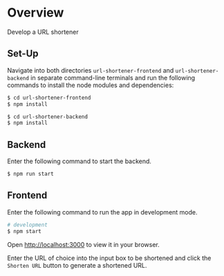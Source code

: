 # Overview

Develop a URL shortener

## Set-Up

Navigate into both directories `url-shortener-frontend` and `url-shortener-backend` in separate command-line terminals and run the following commands to install the node modules and dependencies:

```bash
$ cd url-shortener-frontend
$ npm install
```

```bash
$ cd url-shortener-backend
$ npm install
```

## Backend

Enter the following command to start the backend.

```bash
$ npm run start
```

## Frontend

Enter the following command to run the app in development mode.

```bash
# development
$ npm start
```

Open [http://localhost:3000](http://localhost:3000) to view it in your browser.

Enter the URL of choice into the input box to be shortened and click the `Shorten URL` button to generate a shortened URL.
